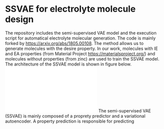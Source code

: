 # SSVAE for electrolyte molecule design
The repository includes the semi-supervised VAE model and the execution script for automatical electrolyte molecular generation. 
The code is mainly forked by https://arxiv.org/abs/1805.00108. The method allows us to generate molecules with the desire property. 
In our work, molecules with IE and EA properties (from Material Project https://materialsproject.org/) and molecules without 
properties (from zinc) are used to train the SSVAE model. The architecture of the SSVAE model is shown in figure below.
![](image/architecture/SSVAE.pdf)
The semi-supervised VAE (SSVAE) is mainly composed of a proprety predictor and a variational autoencoder. A property prediction is
responsible for predicting 
